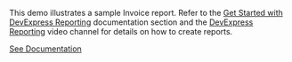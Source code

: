 This demo illustrates a sample Invoice report. Refer to the <a href="https://docs.devexpress.com/XtraReports/14651/get-started-with-devexpress-reporting" target="_blank">Get Started with DevExpress Reporting</a> documentation section and the <a href="https://www.youtube.com/playlist?list=PL8h4jt35t1wixmi-yv3Wj6FSJMEa08npR" target="_blank">DevExpress Reporting</a> video channel for details on how to create reports.

<a href="https://docs.devexpress.com/XtraReports/117229/create-reports/create-an-invoice" target="_blank">See Documentation</a>
